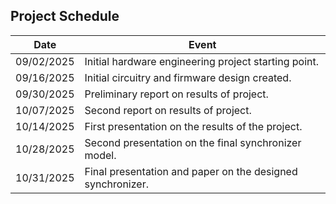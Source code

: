 ## Project Schedule

| Date | Event |
| --- | --- |
| 09/02/2025 | Initial hardware engineering project starting point. |
| 09/16/2025 | Initial circuitry and firmware design created. |
| 09/30/2025 | Preliminary report on results of project. |
| 10/07/2025 | Second report on results of project. |
| 10/14/2025 | First presentation on the results of the project. |
| 10/28/2025 | Second presentation on the final synchronizer model. |
| 10/31/2025 | Final presentation and paper on the designed synchronizer. |